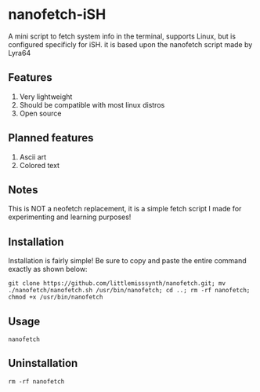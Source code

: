 # nanofetch-iSH
A mini script to fetch system info in the terminal, supports Linux, but is configured specificly for iSH.
it is based upon the nanofetch script made by Lyra64

## Features
1. Very lightweight
2. Should be compatible with most linux distros
3. Open source

## Planned features
1. Ascii art
2. Colored text

## Notes
This is NOT a neofetch replacement, it is a simple fetch script I made for experimenting and learning purposes!

## Installation
Installation is fairly simple! Be sure to copy and paste the entire command exactly as shown below:
```
git clone https://github.com/littlemisssynth/nanofetch.git; mv ./nanofetch/nanofetch.sh /usr/bin/nanofetch; cd ..; rm -rf nanofetch; chmod +x /usr/bin/nanofetch
```

## Usage
```
nanofetch
```

## Uninstallation
```
rm -rf nanofetch
```
